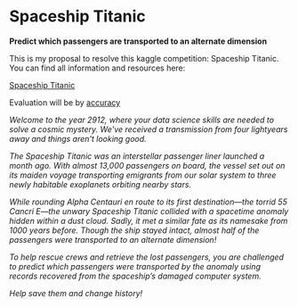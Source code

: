 # Spaceship Titanic

**Predict which passengers are transported to an alternate dimension**

This is my proposal to resolve this kaggle competition: Spaceship Titanic. You can find all information and resources here:

[Spaceship Titanic](https://www.kaggle.com/competitions/spaceship-titanic)

Evaluation will be by [accuracy](https://developers.google.com/machine-learning/crash-course/classification/accuracy)

_Welcome to the year 2912, where your data science skills are needed to solve a cosmic mystery. We've received a transmission from four lightyears away and things aren't looking good._

_The Spaceship Titanic was an interstellar passenger liner launched a month ago. With almost 13,000 passengers on board, the vessel set out on its maiden voyage transporting emigrants from our solar system to three newly habitable exoplanets orbiting nearby stars._

_While rounding Alpha Centauri en route to its first destination—the torrid 55 Cancri E—the unwary Spaceship Titanic collided with a spacetime anomaly hidden within a dust cloud. Sadly, it met a similar fate as its namesake from 1000 years before. Though the ship stayed intact, almost half of the passengers were transported to an alternate dimension!_

_To help rescue crews and retrieve the lost passengers, you are challenged to predict which passengers were transported by the anomaly using records recovered from the spaceship’s damaged computer system._

_Help save them and change history!_
